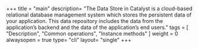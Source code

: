 +++
title = "main"
description= "The Data Store in Catalyst is a cloud-based relational database management system which stores the persistent data of your application. This data repository includes the data from the application’s backend and the data of the application’s end users."
tags = [ "Description", "Common operations", "Instance methods" ]
weight = 0
alwaysopen = true
type= "cli"
layout= "single"
+++